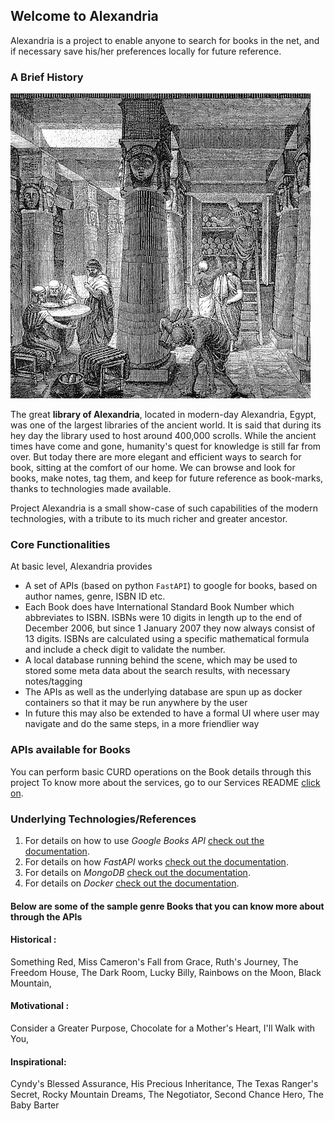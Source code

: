 ## Welcome to Alexandria

Alexandria is a project to enable anyone to search for books in the net, and if necessary save his/her preferences locally for future reference.

### A Brief History

![Image](images/logo.jpg)

The great **library of Alexandria**, located in modern-day Alexandria, Egypt, was one of the largest libraries of the ancient world. It is said that during its hey day the library used to host around 400,000 scrolls.
While the ancient times have come and gone, humanity's quest for knowledge is still far from over. But today there are more elegant and efficient ways to search for book, sitting at the comfort of our home.
We can browse and look for books, make notes, tag them, and keep for future reference as book-marks, thanks to technologies made available.

Project Alexandria is a small show-case of such capabilities of the modern technologies, with a tribute to its much richer and greater ancestor.


### Core Functionalities

At basic level, Alexandria provides
- A set of APIs (based on python `FastAPI`) to google for books, based on author names, genre, ISBN ID etc.
- Each Book does have International Standard Book Number which abbreviates to ISBN. ISBNs were 10 digits in length up to the end of December 2006, but since 1 January 2007 they now always consist of 13 digits. ISBNs are calculated using a specific mathematical formula and include a check digit to validate the number.
- A local database running behind the scene, which may be used to stored some meta data about the search results, with necessary notes/tagging
- The APIs as well as the underlying database are spun up as docker containers so that it may be run anywhere by the user
- In future this may also be extended to have a formal UI where user may navigate and do the same steps, in a more friendlier way


### APIs available for Books

You can perform basic CURD operations on the Book details through this project
To know more about the services, go to our Services README [click on](https://github.com/arnab-chanda/alexandria/blob/master/services/README.md).

### Underlying Technologies/References

1. For details on how to use _Google Books API_ [check out the documentation](https://developers.google.com/books/docs/v1/using).
2. For details on how _FastAPI_ works [check out the documentation](https://fastapi.tiangolo.com).
3. For details on _MongoDB_ [check out the documentation](https://www.mongodb.com/).
4. For details on _Docker_ [check out the documentation](https://www.docker.com/).

#### Below are some of the sample genre Books that you can know more about through the APIs

#### Historical :
Something Red,
Miss Cameron's Fall from Grace,
Ruth's Journey,
The Freedom House,
The Dark Room,
Lucky Billy,
Rainbows on the Moon,
Black Mountain,

#### Motivational :
Consider a Greater Purpose,
Chocolate for a Mother's Heart,
I'll Walk with You,

#### Inspirational:
Cyndy's Blessed Assurance,
His Precious Inheritance,
The Texas Ranger's Secret,
Rocky Mountain Dreams,
The Negotiator,
Second Chance Hero,
The Baby Barter

